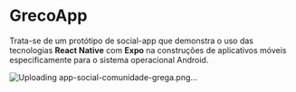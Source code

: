 # GrecoApp

Trata-se de um protótipo de social-app que demonstra o uso das tecnologias **React Native** com **Expo** na construções de aplicativos móveis especificamente para o sistema operacional Android.

![Uploading app-social-comunidade-grega.png…](Demo)
